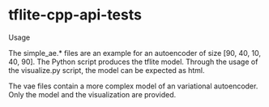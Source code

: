 # tflite-cpp-api-tests

Usage

The simple_ae.* files are an example for an autoencoder of size [90, 40, 10, 40, 90]. The Python script produces the tflite model. Through the usage of the visualize.py script, the model can be expected as html.

The vae files contain a more complex model of an variational autoencoder. Only the model and the visualization are provided.
